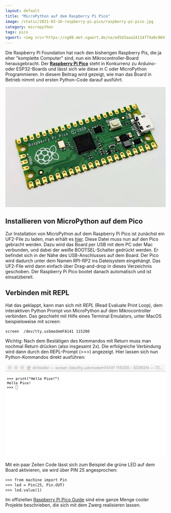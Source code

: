 ```yaml
---
layout: default
title: "MicroPython auf dem Raspberry Pi Pico"
image: /static/2021-03-16-raspberry-pi-pico/raspberry-pi-pico.jpg
category: micropython   
tags: pico
vgwort: <img src="https://vg08.met.vgwort.de/na/ed5d3aaa24114f74a0c984f224bc27fe" width="1" height="1" alt="">
---
```


Die Raspberry Pi Foundation hat nach den bisherigen Raspberry Pis, die ja eher "komplette Computer" sind, nun ein Mikrocontroller-Board  herausgebracht. Der **[Raspberry Pi Pico](https://www.raspberrypi.org/products/raspberry-pi-pico/)** steht in Konkurrenz zu Arduino- oder ESP32-Boards und lässt sich wie diese in C oder MicroPython Programmieren. In diesem Beitrag wird gezeigt, wie man das Board in Betrieb nimmt und ersten Python-Code darauf ausführt.

<img src="/static/2021-03-16-raspberry-pi-pico/raspberry-pi-pico.jpg" alt="Der neue Raspberry Pi Pico mit dem RP2040-Mikrocontroller" class="img-fluid">

## Installieren von MicroPython auf dem Pico

Zur Installation von MicroPython auf dem Raspberry Pi Pico ist zunächst ein UF2-File zu laden, man erhält es [hier](https://www.raspberrypi.org/documentation/pico/getting-started/). Diese Datei muss nun auf den Pico gebracht werden. Dazu wird das Board per USB mit dem PC oder Mac verbunden, und dabei der weiße BOOTSEL-Schalter gedrückt werden. Er befindet sich in der Nähe des USB-Anschlusses auf dem Board. Der Pico wird dadurch unter dem Namen RPI-RP2 ins Dateisystem eingehängt. Das UF2-File wird dann einfach über Drag-and-drop in dieses Verzeichnis geschoben. Der Raspberry Pi Pico bootet danach automatisch und ist einsatzbereit.

## Verbinden mit REPL

Hat das geklappt, kann man sich mit *REPL* (Read Evaluate Print Loop), dem interaktiven Python Prompt von MicroPython auf dem Mikrocontroller verbinden. Das geschieht mit Hilfe eines Terminal Emulators, unter MacOS beispielsweise mit screen:

    screen  /dev/tty.usbmodemFA141 115200

Wichtig: Nach dem Bestätigen des Kommandos mit Return muss man nochmal Return drücken (also insgesamt 2x). Die erfolgreiche Verbindung wird dann durch den REPL-Prompt (>>>) angezeigt. Hier lassen sich nun Python-Kommandos direkt ausführen:

<img src="/static/2021-03-16-raspberry-pi-pico/repl-raspberry-pi-pico.jpg" alt="In REPL lassen sich Python-Kommandos direkt ausühren" class="img-fluid">

Mit ein paar Zeilen Code lässt sich zum Beispiel die grüne LED auf dem Board aktivieren, sie wird über PIN 25 angesprochen:

    >>> from machine import Pin
    >>> led = Pin(25, Pin.OUT)
    >>> led.value(1)


Im offiziellen [Raspberry Pi Pico Guide](https://amzn.to/30PbPz3) sind eine ganze Menge cooler Projekte beschrieben, die sich mit dem Zwerg realisieren lassen.
